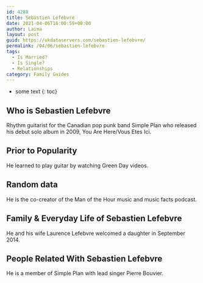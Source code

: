 ```yaml
---
id: 4288
title: Sebastien Lefebvre
date: 2021-04-06T16:00:59+00:00
author: Laima
layout: post
guid: https://ukdataservers.com/sebastien-lefebvre/
permalink: /04/06/sebastien-lefebvre
tags:
  - Is Married?
  - Is Single?
  - Relationships
category: Family Guides
---
```


* some text
{: toc}


## Who is Sebastien Lefebvre
                  
                  
                  
Rhythm guitarist for the Canadian pop punk band Simple Plan who released his debut solo album in 2009, You Are Here/Vous Etes Ici.
                  
              
            
              
            
                
                
                
## Prior to Popularity
                  
                  
                  
He learned to play guitar by watching Green Day videos.
                  
              
            
              
            
                
                
                
## Random data
                  
                  
                  
He is the co-creator of the Man of the Hour music and music facts podcast.
                  
              
            
              
            
                
                
                
## Family & Everyday Life of Sebastien Lefebvre
                  
                  
                  
He and his wife Laurence Lefebvre welcomed a daughter in September 2014.
                  
              
            
              
            
                
                
                
## People Related With Sebastien Lefebvre
                  
                  
                  
He is a member of Simple Plan with lead singer Pierre Bouvier.
                  
              
            
              
            
                
              
            
              
              
            
            
              
            
          
          
          